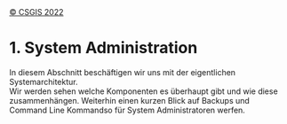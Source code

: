 <!-- the Menu -->
<link rel="stylesheet" media="all" href="../styles.css" />
<div id="logo"><a href="https://csgis.de">© CSGIS 2022</a></div>
<div id="menu"></div>
<div id="jumpMenu"></div>
<script src="../menu.js"></script>
<script src="../jumpmenu.js"></script>
<!-- the Menu -->




# 1. System Administration

In diesem Abschnitt beschäftigen wir uns mit der eigentlichen Systemarchitektur.  
Wir werden sehen welche Komponenten es überhaupt gibt und wie diese zusammenhängen.
Weiterhin einen kurzen Blick auf Backups und Command Line Kommandso für System Administratoren werfen.



